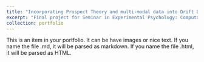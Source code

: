 ```yaml
---
title: "Incorporating Prospect Theory and multi-modal data into Drift Diffusion Model to explain reaction time of risky choice"
excerpt: "Final project for Seminar in Experimental Psychology: Computational Modeling, 2020 spring, SNU<br/><br/><img src='/images/HBA_modeling.png' align='middle' width='700' height='500'>"
collection: portfolio
---
```


This is an item in your portfolio. It can be have images or nice text. If you name the file .md, it will be parsed as markdown. If you name the file .html, it will be parsed as HTML. 
